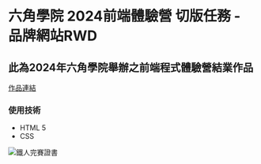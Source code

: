 # 六角學院 2024前端體驗營 切版任務 - 品牌網站RWD
## 此為2024年六角學院舉辦之前端程式體驗營結業作品

[作品連結](https://dacylin.github.io/taskOne/)

### 使用技術
* HTML 5 
* CSS

![鐵人完賽證書](https://github.com/dacylin/taskOne/assets/129496061/05e5609e-7767-46a4-9a70-19e94b3805f9)

